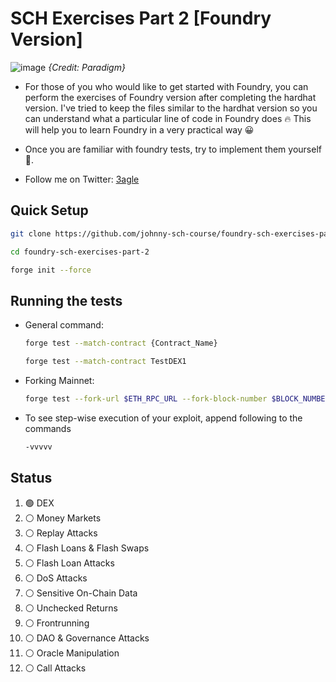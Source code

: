# SCH Exercises Part 2 [Foundry Version]

![image](https://user-images.githubusercontent.com/91771249/227430056-d7971b2d-d707-49df-a10e-93c4118c76a6.png)
_{Credit: Paradigm}_

- For those of you who would like to get started with Foundry, you can perform the exercises of Foundry version after completing the hardhat version. I've tried to keep the files similar to the hardhat version so you can understand what a particular line of code in Foundry does 🔥 This will help you to learn Foundry in a very practical way 😀

- Once you are familiar with foundry tests, try to implement them yourself 💪.

- Follow me on Twitter: [3agle](https://twitter.com/0x_3agle)

## Quick Setup

```bash
git clone https://github.com/johnny-sch-course/foundry-sch-exercises-part-2

cd foundry-sch-exercises-part-2

forge init --force
```

## Running the tests

- General command:

  ```bash
  forge test --match-contract {Contract_Name}
  ```

  ```bash
  forge test --match-contract TestDEX1
  ```

- Forking Mainnet:

  ```bash
  forge test --fork-url $ETH_RPC_URL --fork-block-number $BLOCK_NUMBER --match-contract {Contract_Name}
  ```

- To see step-wise execution of your exploit, append following to the commands

  ```bash
  -vvvvv
  ```

## Status

1.  🟢 DEX
2.  ⚪ Money Markets
3.  ⚪ Replay Attacks
4.  ⚪ Flash Loans & Flash Swaps
5.  ⚪ Flash Loan Attacks
6.  ⚪ DoS Attacks
7.  ⚪ Sensitive On-Chain Data
8.  ⚪ Unchecked Returns
9.  ⚪ Frontrunning
10. ⚪ DAO & Governance Attacks
11. ⚪ Oracle Manipulation
12. ⚪ Call Attacks
